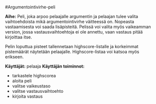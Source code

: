 #Argumentointivirhe-peli

**Aihe:** Peli, joka arpoo pelaajalle argumentin ja pelaajan tulee valita vaihtoehdoista mikä argumentointivirhe väitteessä on. Nopeasta vastaamisesta voi saada lisäpisteitä. Pelissä voi valita myös vaikeamman version, jossa vastausvaihtoehtoja ei ole annettu, vaan vastaus pitää kirjoittaa itse.

Pelin loputtua pisteet tallennetaan highscore-listalle ja korkeimmat pistemäärät näytetään pelaajalle. Highscore-listaa voi katsoa myös erikseen.

**Käyttäjät:** pelaaja
**Käyttäjän toiminnot:**
  - tarkastele highscorea
  - aloita peli
  - valitse vaikeustaso
  - valitse vastausvaihtoehto
  - kirjoita vastaus
